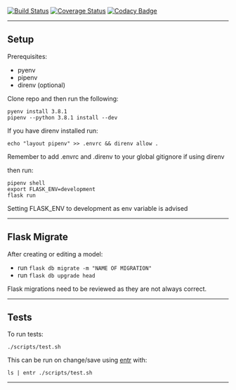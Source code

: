 [![Build Status](https://travis-ci.com/lm-todo-app/todo_api.svg?branch=master)](https://travis-ci.com/lm-todo-app/todo_api)
[![Coverage Status](https://coveralls.io/repos/github/lm-todo-app/todo_api/badge.svg?branch=master)](https://coveralls.io/github/lm-todo-app/todo_api?branch=master)
[![Codacy Badge](https://api.codacy.com/project/badge/Grade/d773b279472a4f6eab6d69d8b602c2ab)](https://www.codacy.com/gh/lm-todo-app/todo_api?utm_source=github.com&amp;utm_medium=referral&amp;utm_content=lm-todo-app/todo_api&amp;utm_campaign=Badge_Grade)

---

## Setup

Prerequisites:

-   pyenv
-   pipenv
-   direnv (optional)

Clone repo and then run the following:

    pyenv install 3.8.1
    pipenv --python 3.8.1 install --dev

If you have direnv installed run:

    echo "layout pipenv" >> .envrc && direnv allow .

Remember to add .envrc and .direnv to your global gitignore if using direnv

then run:

    pipenv shell
    export FLASK_ENV=development
    flask run

Setting FLASK_ENV to development as env variable is advised

---

## Flask Migrate

After creating or editing a model:

-   run `flask db migrate -m "NAME OF MIGRATION"`
-   run `flask db upgrade head`

Flask migrations need to be reviewed as they are not always correct.

---

## Tests

To run tests:

    ./scripts/test.sh

This can be run on change/save using [entr](http://eradman.com/entrproject/) with:

    ls | entr ./scripts/test.sh

---
